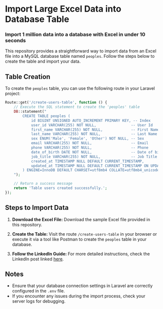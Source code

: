 # Import Large Excel Data into Database Table
### Import 1 million data into a database with Excel in under 10 seconds

This repository provides a straightforward way to import data from an Excel file into a MySQL database table named `peoples`. Follow the steps below to create the table and import your data.

## Table Creation

To create the `peoples` table, you can use the following route in your Laravel project:

```php
Route::get('/create-users-table', function () {
    // Execute the SQL statement to create the 'peoples' table
    DB::statement("
        CREATE TABLE peoples (
            id BIGINT UNSIGNED AUTO_INCREMENT PRIMARY KEY, -- Index
            user_id VARCHAR(255) NOT NULL,                -- User Id
            first_name VARCHAR(255) NOT NULL,             -- First Name
            last_name VARCHAR(255) NOT NULL,              -- Last Name
            sex ENUM('Male', 'Female', 'Other') NOT NULL, -- Sex
            email VARCHAR(255) NOT NULL,                  -- Email
            phone VARCHAR(255) NOT NULL,                  -- Phone
            date_of_birth DATE NOT NULL,                  -- Date of birth
            job_title VARCHAR(255) NOT NULL,              -- Job Title
            created_at TIMESTAMP NULL DEFAULT CURRENT_TIMESTAMP,
            updated_at TIMESTAMP NULL DEFAULT CURRENT_TIMESTAMP ON UPDATE CURRENT_TIMESTAMP
        ) ENGINE=InnoDB DEFAULT CHARSET=utf8mb4 COLLATE=utf8mb4_unicode_ci;
    ");

    // Return a success message
    return 'Table users created successfully.';
});
```

## Steps to Import Data

1. **Download the Excel File:**
   Download the sample Excel file provided in this repository.

2. **Create the Table:**
   Visit the route `/create-users-table` in your browser or execute it via a tool like Postman to create the `peoples` table in your database.

3. **Follow the LinkedIn Guide:**
   For more detailed instructions, check the LinkedIn post linked [here](https://www.linkedin.com/feed/update/urn:li:ugcPost:7287050711148720128/).

## Notes

- Ensure that your database connection settings in Laravel are correctly configured in the `.env` file.
- If you encounter any issues during the import process, check your server logs for debugging.



